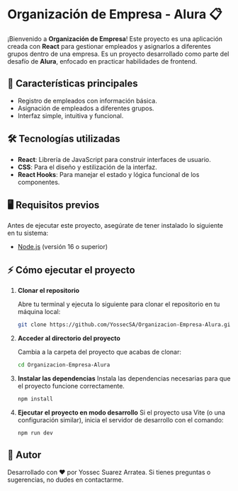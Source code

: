 # Organización de Empresa - Alura 📋

¡Bienvenido a **Organización de Empresa**! Este proyecto es una aplicación creada con **React** para gestionar empleados y asignarlos a diferentes grupos dentro de una empresa. Es un proyecto desarrollado como parte del desafío de **Alura**, enfocado en practicar habilidades de frontend.

## 🚀 Características principales

- Registro de empleados con información básica.
- Asignación de empleados a diferentes grupos.
- Interfaz simple, intuitiva y funcional.

## 🛠️ Tecnologías utilizadas

- **React**: Librería de JavaScript para construir interfaces de usuario.
- **CSS**: Para el diseño y estilización de la interfaz.
- **React Hooks**: Para manejar el estado y lógica funcional de los componentes.


## 🖥️ Requisitos previos

Antes de ejecutar este proyecto, asegúrate de tener instalado lo siguiente en tu sistema:

- [Node.js](https://nodejs.org/) (versión 16 o superior)

## ⚡ Cómo ejecutar el proyecto

1. **Clonar el repositorio**

    Abre tu terminal y ejecuta lo siguiente para clonar el repositorio en tu máquina local:
   ```bash
   git clone https://github.com/YossecSA/Organizacion-Empresa-Alura.git
   ```
2. **Acceder al directorio del proyecto**

    Cambia a la carpeta del proyecto que acabas de clonar:
    ```bash
    cd Organizacion-Empresa-Alura
    ```

3. **Instalar las dependencias**
    Instala las dependencias necesarias para que el proyecto funcione correctamente.
    ```bash
   npm install
   ```

4. **Ejecutar el proyecto en modo desarrollo**
    Si el proyecto usa Vite (o una configuración similar), inicia el servidor de desarrollo con el comando:
   ```bash
   npm run dev
    ```
## 🌟 Autor
Desarrollado con ❤️ por Yossec Suarez Arratea. Si tienes preguntas o sugerencias, no dudes en contactarme.